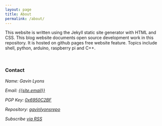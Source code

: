 ```yaml
---
layout: page
title: About
permalink: /about/
---
```

<html>
<head>
	<link rel="stylesheet" type="text/css" href="{{site.url}}/css/style.css">
</head>
<body>
	<section>
    <p>This website is written using the Jekyll static site generator with HTML and CSS. 
        This blog website documents open source development work in this repository.
        It is hosted on github pages free website feature.
        Topics include shell, python, arduino, raspberry pi and C++.
    </p>
	<br>
    <h3> Contact </h3>
	<address>
		<p> Name: Gavin Lyons</p>
		<p> Email: <a href="mailto:{{site.author_email}}">{{site.email}}</a></p>
		<p> PGP Key: <a href="http://pgp.mit.edu/pks/lookup?search=0x6950C2BF&op=index&fingerprint=on">0x6950C2BF</a></p>
		<p> Repository: <a href="https://github.com/gavinlyonsrepo">gavinlyonsrepo</a></p>
        <p class="Rss-subscribe:">Subscribe <a href="{{ "/feed.xml" |  absolute_url }}">via RSS</a></p>   
	</address>
	</section>		
</body>
</html>











